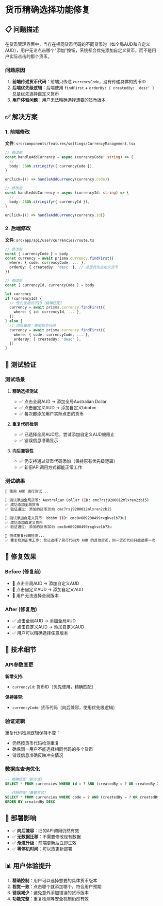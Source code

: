 # 货币精确选择功能修复

## 📋 问题描述

在货币管理界面中，当存在相同货币代码的不同货币时（如全局AUD和自定义AUD），用户无论点击哪个"添加"按钮，系统都会优先添加自定义货币，而不是用户实际点击的那个货币。

### 问题原因

1. **前端传递货币代码**：前端只传递 `currencyCode`，没有传递具体的货币ID
2. **后端优先级逻辑**：后端使用 `findFirst` + `orderBy: { createdBy: 'desc' }` 总是优先选择自定义货币
3. **用户体验问题**：用户无法精确选择想要的货币版本

## ✅ 解决方案

### 1. 前端修改

**文件**: `src/components/features/settings/CurrencyManagement.tsx`

```typescript
// 修改前
const handleAddCurrency = async (currencyCode: string) => {
  // ...
  body: JSON.stringify({ currencyCode }),
}

onClick={() => handleAddCurrency(currency.code)}

// 修改后  
const handleAddCurrency = async (currencyId: string) => {
  // ...
  body: JSON.stringify({ currencyId }),
}

onClick={() => handleAddCurrency(currency.id)}
```

### 2. 后端修改

**文件**: `src/app/api/user/currencies/route.ts`

```typescript
// 修改前
const { currencyCode } = body
const currency = await prisma.currency.findFirst({
  where: { code: currencyCode, ... },
  orderBy: { createdBy: 'desc' }, // 总是优先自定义货币
})

// 修改后
const { currencyId, currencyCode } = body

let currency
if (currencyId) {
  // 优先使用货币ID（精确匹配）
  currency = await prisma.currency.findFirst({
    where: { id: currencyId, ... },
  })
} else {
  // 向后兼容：使用货币代码
  currency = await prisma.currency.findFirst({
    where: { code: currencyCode, ... },
    orderBy: { createdBy: 'desc' },
  })
}
```

## 🧪 测试验证

### 测试场景

1. **精确选择测试**
   - ✅ 点击全局AUD → 添加全局Australian Dollar
   - ✅ 点击自定义AUD → 添加自定义bbbbm
   - ✅ 每次都添加用户实际点击的货币

2. **重复代码检测**
   - ✅ 已选择全局AUD后，尝试添加自定义AUD被阻止
   - ✅ 错误信息准确显示

3. **向后兼容性**
   - ✅ 仍支持通过货币代码添加（保持原有优先级逻辑）
   - ✅ 新旧API调用方式都能正常工作

### 测试结果

```bash
🧪 使用 AUD 进行测试...

📝 测试添加全局货币: Australian Dollar (ID: cmc7rsj9200012mlxren2zbi5)
✅ 成功添加全局货币
✅ 验证通过: 添加的货币ID为 cmc7rsj9200012mlxren2zbi5

📝 测试添加自定义货币: bbbbm (ID: cmc8v609200499rxgkve1b73u)  
✅ 成功添加自定义货币
✅ 验证通过: 添加的货币ID为 cmc8v609200499rxgkve1b73u

📝 测试重复代码检测...
✅ 重复检测正常工作: 您已选择了货币代码为 AUD 的其他货币，同一货币代码只能选择一次
```

## 🎯 修复效果

### Before (修复前)
- 🔴 点击全局AUD → 添加自定义AUD
- 🔴 点击自定义AUD → 添加自定义AUD  
- 🔴 用户无法选择全局版本

### After (修复后)
- ✅ 点击全局AUD → 添加全局AUD
- ✅ 点击自定义AUD → 添加自定义AUD
- ✅ 用户可以精确选择任意版本

## 📝 技术细节

### API参数变更

**新增支持**:
- `currencyId`: 货币ID（优先使用，精确匹配）

**保持兼容**:
- `currencyCode`: 货币代码（向后兼容，使用优先级逻辑）

### 验证逻辑

重复代码检测逻辑保持不变：
- 仍然按货币代码检测重复
- 确保同一用户不能选择相同代码的多个货币
- 错误信息准确反映冲突情况

### 数据库查询优化

```sql
-- 精确匹配（新方式）
SELECT * FROM currencies WHERE id = ? AND (createdBy = ? OR createdBy IS NULL)

-- 代码匹配（兼容方式）  
SELECT * FROM currencies WHERE code = ? AND (createdBy = ? OR createdBy IS NULL)
ORDER BY createdBy DESC
```

## 🚀 部署影响

- ✅ **向后兼容**：旧的API调用仍然有效
- ✅ **无数据迁移**：不需要修改现有数据
- ✅ **渐进升级**：前端更新后立即生效
- ✅ **零停机时间**：可以热更新部署

## 📊 用户体验提升

1. **精确控制**：用户可以选择想要的具体货币版本
2. **视觉一致**：点击哪个就添加哪个，符合用户预期
3. **错误减少**：避免意外添加错误的货币版本
4. **功能完整**：重复检测等安全机制仍然有效
